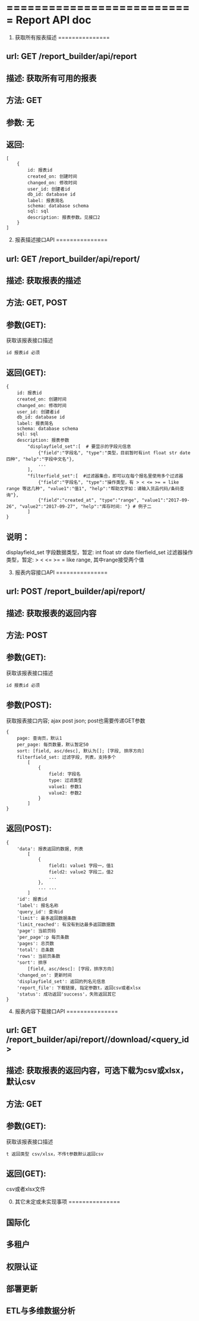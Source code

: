===========================
Report API doc
===========================


1. 获取所有报表描述
===============

url: GET /report_builder/api/report
----------

描述: 获取所有可用的报表
----------

方法: GET
----------

参数: 无
----------

返回:
----------
```
[
    {
        id: 报表id
        created_on: 创建时间
        changed_on: 修改时间
        user_id: 创建者id
        db_id: database id
        label: 报表简名
        schema: database schema
        sql: sql
        description: 报表参数。见接口2
    }
]
```


2. 报表描述接口API
===============

url: GET /report_builder/api/report/<id>
----------

描述: 获取报表的描述
----------

方法: GET, POST
----------

参数(GET): 
----------
获取该报表接口描述
```
id 报表id 必须
```

返回(GET):
----------
```
{
    id: 报表id
    created_on: 创建时间
    changed_on: 修改时间
    user_id: 创建者id
    db_id: database id
    label: 报表简名
    schema: database schema
    sql: sql
    description: 报表参数
        "displayfield_set":[  # 要显示的字段元信息
            {"field":"字段名", "type":"类型，目前暂时有int float str date 四种", "help":"字段中文名"},
            ...
        ],
        "filterfield_set":[  #过滤器集合，即可以在每个报名里使用多个过滤器
            {"field":"字段名", "type":"操作类型，有 > < <= >= = like range 等这几种", "value1":"值1", "help":"帮助文字如：请输入货品代码/条码查询"},
            {"field":"created_at", "type":"range", "value1":"2017-09-26", "value2":"2017-09-27", "help":"库存时间: "} # 例子二
        ]
}

```

说明：
----------
displayfield_set 字段数据类型，暂定: int float str date
filerfield_set   过滤器操作类型，暂定: > < <= >= = like range, 其中range接受两个值


3. 报表内容接口API
===============

url: POST /report_builder/api/report/<id>
----------

描述: 获取报表的返回内容
----------

方法: POST
----------

参数(GET): 
----------
获取该报表接口描述
```
id 报表id 必须
```

参数(POST): 
----------
获取报表接口内容; ajax post json; post也需要传递GET参数
```
{
    page: 查询页，默认1
    per_page: 每页数量，默认暂定50
    sort: [field, asc/desc], 默认为[]; [字段, 排序方向]
    filterfield_set: 过滤字段, 列表，支持多个
        [
            {
                field: 字段名
                type: 过滤类型
                value1: 参数1
                value2: 参数2
            }
        ]
}

```


返回(POST):
----------
```
{
    'data': 报表返回的数据, 列表
        [
            {
                field1: value1 字段一，值1 
                field2: value2 字段二，值2
                ... 
            },
            ... ...
        ]
    'id': 报表id
    'label': 报名名称
    'query_id': 查询id
    'limit': 最多返回数据条数
    'limit_reached': 有没有到达最多返回数据数
    'page': 当前页码
    'per_page':p 每页条数
    'pages': 总页数
    'total': 总条数
    'rows': 当前页条数
    'sort': 排序
        [field, asc/desc]: [字段，排序方向]
    'changed_on': 更新时间
    'displayfield_set': 返回的列名元信息
    'report_file': 下载链接, 指定参数t，返回csv或者xlsx
    'status': 成功返回'success'，失败返回其它
}
```


4. 报表内容下载接口API
===============

url: GET /report_builder/api/report/<id>/download/<query_id>
----------

描述: 获取报表的返回内容，可选下载为csv或xlsx，默认csv
----------

方法: GET
----------

参数(GET): 
----------
获取该报表接口描述
```
t 返回类型 csv/xlsx，不传t参数默认返回csv
```


返回(GET):
----------
csv或者xlsx文件



0. 其它未定或未实现事项
===============

国际化
----------

多租户
----------

权限认证
----------

部署更新
----------

ETL与多维数据分析
----------